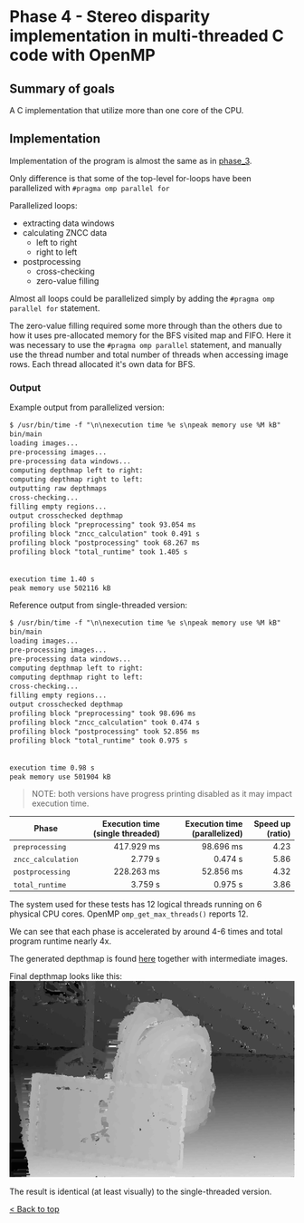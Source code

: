 # Phase 4 - Stereo disparity implementation in multi-threaded C code with OpenMP

## Summary of goals
A C implementation that utilize more than one core of the CPU.

## Implementation
Implementation of the program is almost the same as in [phase_3](../phase_3/README.md).

Only difference is that some of the top-level for-loops have been parallelized with `#pragma omp parallel for`

Parallelized loops:
- extracting data windows
- calculating ZNCC data
  - left to right
  - right to left
- postprocessing
  - cross-checking
  - zero-value filling

Almost all loops could be parallelized simply by adding the `#pragma omp parallel for` statement.

The zero-value filling required some more through than the others due to how it uses pre-allocated memory for the BFS visited map and FIFO.
Here it was necessary to use the `#pragma omp parallel` statement, and manually use the thread number and total number of threads when accessing image rows.
Each thread allocated it's own data for BFS.

### Output

Example output from parallelized version:

```console
$ /usr/bin/time -f "\n\nexecution time %e s\npeak memory use %M kB" bin/main
loading images...
pre-processing images...
pre-processing data windows...
computing depthmap left to right:
computing depthmap right to left:
outputting raw depthmaps
cross-checking...
filling empty regions...
output crosschecked depthmap
profiling block "preprocessing" took 93.054 ms
profiling block "zncc_calculation" took 0.491 s
profiling block "postprocessing" took 68.267 ms
profiling block "total_runtime" took 1.405 s


execution time 1.40 s
peak memory use 502116 kB
```

Reference output from single-threaded version:
```console
$ /usr/bin/time -f "\n\nexecution time %e s\npeak memory use %M kB" bin/main
loading images...
pre-processing images...
pre-processing data windows...
computing depthmap left to right:
computing depthmap right to left:
cross-checking...
filling empty regions...
output crosschecked depthmap
profiling block "preprocessing" took 98.696 ms
profiling block "zncc_calculation" took 0.474 s
profiling block "postprocessing" took 52.856 ms
profiling block "total_runtime" took 0.975 s


execution time 0.98 s
peak memory use 501904 kB
```

> NOTE: both versions have progress printing disabled as it may impact execution time.

| Phase              | Execution time (single threaded) | Execution time (parallelized) | Speed up (ratio) |
| ------------------ | -------------------------------: | ----------------------------: | ---------------: |
| `preprocessing`    |                       417.929 ms |                     98.696 ms |             4.23 |
| `zncc_calculation` |                          2.779 s |                       0.474 s |             5.86 |
| `postprocessing`   |                       228.263 ms |                     52.856 ms |             4.32 |
| `total_runtime`    |                          3.759 s |                       0.975 s |             3.86 |

The system used for these tests has 12 logical threads running on 6 physical CPU cores.
OpenMP `omp_get_max_threads()` reports 12.

We can see that each phase is accelerated by around 4-6 times and total program runtime nearly 4x.

The generated depthmap is found [here](./output_images/depthmap_cc.png) together with intermediate images.

Final depthmap looks like this:
![](./output_images/depthmap_cc.png)

The result is identical (at least visually) to the single-threaded version.

[< Back to top](../README.md)
